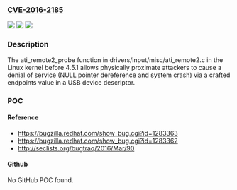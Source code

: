 ### [CVE-2016-2185](https://cve.mitre.org/cgi-bin/cvename.cgi?name=CVE-2016-2185)
![](https://img.shields.io/static/v1?label=Product&message=n%2Fa&color=blue)
![](https://img.shields.io/static/v1?label=Version&message=n%2Fa&color=blue)
![](https://img.shields.io/static/v1?label=Vulnerability&message=n%2Fa&color=brighgreen)

### Description

The ati_remote2_probe function in drivers/input/misc/ati_remote2.c in the Linux kernel before 4.5.1 allows physically proximate attackers to cause a denial of service (NULL pointer dereference and system crash) via a crafted endpoints value in a USB device descriptor.

### POC

#### Reference
- https://bugzilla.redhat.com/show_bug.cgi?id=1283363
- https://bugzilla.redhat.com/show_bug.cgi?id=1283362
- http://seclists.org/bugtraq/2016/Mar/90

#### Github
No GitHub POC found.

